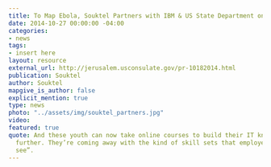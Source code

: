 ```yaml
---
title: To Map Ebola, Souktel Partners with IBM & US State Department on Big Data Mapping
date: 2014-10-27 00:00:00 -04:00
categories:
- news
tags:
- insert here
layout: resource
external_url: http://jerusalem.usconsulate.gov/pr-10182014.html
publication: Souktel
author: Souktel
mapgive_is_author: false
explicit_mention: true
type: news
photo: "../assets/img/souktel_partners.jpg"
video: 
featured: true
quote: And these youth can now take online courses to build their IT knowledge even
  further. They’re coming away with the kind of skill sets that employers want to
  see”.
---
```


